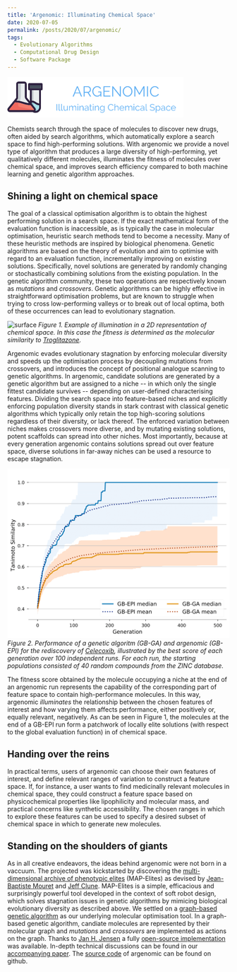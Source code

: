 ```yaml
---
title: 'Argenomic: Illuminating Chemical Space'
date: 2020-07-05
permalink: /posts/2020/07/argenomic/
tags:
  - Evolutionary Algorithms
  - Computational Drug Design
  - Software Package
---
```


![logo](/images/logo.png)

Chemists search through the space of molecules to discover new drugs, often aided by search algorithms, which automatically explore a search space to
find high-performing solutions. With argenomic we provide a novel type of algorithm that produces a large diversity of high-performing, yet qualitatively different molecules, illuminates the fitness of molecules over chemical space, and improves search efficiency compared to both machine learning and genetic algorithm approaches.

Shining a light on chemical space
------

The goal of a classical optimisation algorithm is to obtain the highest performing solution in a search space. If the exact mathematical form of the evaluation function is inaccessible, as is typically the case in molecular optimisation, heuristic search methods tend to become a necessity. Many of these heuristic methods are inspired by biological phenomena. Genetic algorithms are based on the theory of evolution and aim to optimise with regard to an evaluation function, incrementally improving on existing solutions. Specifically, novel solutions are generated by randomly changing or stochastically combining solutions from the existing population. In the genetic algorithm community, these two operations are respectively known as *mutations* and *crossovers*. Genetic algorithms can be highly effective in straightforward optimisation problems, but are known to struggle when trying to cross low-performing valleys or to break out of local optima, both of these occurrences can lead to evolutionary stagnation. 

![surface](/images/surface_final.png)
*Figure 1. Example of illumination in a 2D representation of chemical space. In this case the fitness is determined as the molecular similarity to [Troglitazone](https://en.wikipedia.org/wiki/Troglitazone).*

Argenomic evades evolutionary stagnation by enforcing molecular diversity and speeds up the optimisation process by decoupling mutations from crossovers, and introduces the concept of positional analogue scanning to genetic algorithms. In argenomic, candidate solutions are generated by a genetic algorithm but are assigned to a niche -- in which only the single fittest candidate survives -- depending on user-defined characterising features. Dividing the search space into feature-based niches and explicitly enforcing population diversity stands in stark contrast with classical genetic algorithms which typically only retain the top high-scoring solutions regardless of their diversity, or lack thereof. The enforced variation between niches makes crossovers more diverse, and by mutating existing solutions, potent scaffolds can spread into other niches. Most importantly, because at every generation argenomic contains solutions spread out over feature space, diverse solutions in far-away niches can be used a resource to escape stagnation. 

![surface](/images/comparison_GBGA_GBEPI-1.png)
*Figure 2. Performance of a genetic algoritm (GB-GA) and argenomic (GB-EPI) for the rediscovery of [Celecoxib](https://en.wikipedia.org/wiki/Celecoxib), illustrated by the best score of each generation over 100 independent runs. For each run, the starting populations consisted of 40 random compounds from the ZINC database.*

The fitness score obtained by the molecule occupying a niche at the end of an argenomic run represents the capability of the corresponding part of feature space to contain high-performance molecules. In this way, argenomic *illuminates* the relationship between the chosen features of interest and how varying them affects performance, either positively or, equally relevant, negatively. As can be seen in Figure 1, the molecules at the end of a GB-EPI run form a patchwork of locally elite solutions (with respect to the global evaluation function) in of chemical space.

Handing over the reins
------

In practical terms, users of argenomic can choose their own features of interest, and define relevant ranges of variation to construct a feature space. If, for instance, a user wants to find medicinally relevant molecules in chemical space, they could construct a feature space based on physicochemical properties like lipophilicity and molecular mass, and practical concerns like synthetic accessibility. The chosen ranges in which to explore these features can be used to specify  a desired subset of chemical space in which to generate new molecules. 


Standing on the shoulders of giants
------
As in all creative endeavors, the ideas behind argenomic were not born in a vaccuum. The projected was kickstarted by discovering the [multi-dimensional archive of phenotypic elites](https://arxiv.org/abs/1504.04909) (MAP-Elites) as devised by [Jean-Baptiste Mouret](https://members.loria.fr/JBMouret/) and [Jeff Clune](http://jeffclune.com/). MAP-Elites is a simple, efficacious and surprisingly powerful tool developed in the context of soft robot design, which solves stagnation issues in genetic algorithms by mimicing biological evolutionary diversity as described above. We settled on a [graph-based genetic algorithm](https://pubs.rsc.org/en/content/articlelanding/2019/SC/C8SC05372C#!divAbstract) as our underlying molecular optimisation tool. In a graph-based genetic algorithm, candiate molecules are represented by their molecular graph and *mutations* and *crossovers* are implemented as actions on the graph. Thanks to [Jan H. Jensen](https://chem.ku.dk/ansatte/alle/?pure=en/persons/300883) a fully [open-source implementation](https://github.com/jensengroup/GB-GA) was available. In-depth technical discussions can be found in our [accompanying paper](https://chemrxiv.org/). The [source code](https://github.com/Jonas-Verhellen/Argenomic) of argenomic can be found on github. 
